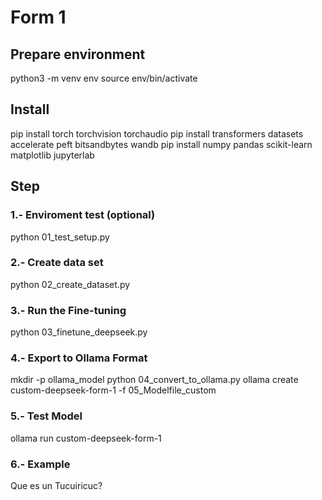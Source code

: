 # Form 1

## Prepare environment
python3 -m venv env
source env/bin/activate

## Install
pip install torch torchvision torchaudio
pip install transformers datasets accelerate peft bitsandbytes wandb
pip install numpy pandas scikit-learn matplotlib jupyterlab

## Step

### 1.- Enviroment test (optional) 
python 01_test_setup.py

### 2.- Create data set 
python 02_create_dataset.py

### 3.- Run the Fine-tuning
python 03_finetune_deepseek.py

### 4.- Export to Ollama Format
mkdir -p ollama_model
python 04_convert_to_ollama.py
ollama create custom-deepseek-form-1 -f 05_Modelfile_custom

### 5.- Test Model
ollama run custom-deepseek-form-1

### 6.- Example
Que es un Tucuiricuc?
